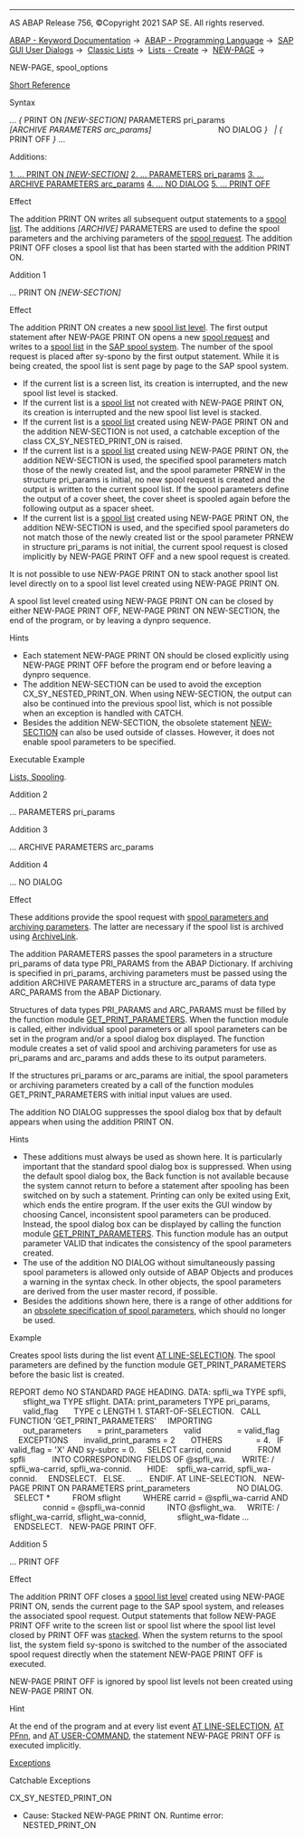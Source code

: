   

* * *

AS ABAP Release 756, ©Copyright 2021 SAP SE. All rights reserved.

[ABAP - Keyword Documentation](javascript:call_link\('abenabap.htm'\)) →  [ABAP - Programming Language](javascript:call_link\('abenabap_reference.htm'\)) →  [SAP GUI User Dialogs](javascript:call_link\('abenabap_screens.htm'\)) →  [Classic Lists](javascript:call_link\('abenabap_dynpro_list.htm'\)) →  [Lists - Create](javascript:call_link\('abenabap_lists.htm'\)) →  [NEW-PAGE](javascript:call_link\('abapnew-page.htm'\)) → 

NEW-PAGE, spool\_options

[Short Reference](javascript:call_link\('abapnew-page_shortref.htm'\))

Syntax

... *{* PRINT ON *\[*NEW-SECTION*\]* PARAMETERS pri\_params
                             *\[*ARCHIVE PARAMETERS arc\_params*\]*
                             NO DIALOG *}*
  *|* *{* PRINT OFF *}* ...

Additions:

[1\. ... PRINT ON *\[*NEW-SECTION*\]*](#!ABAP_ADDITION_1@1@)
[2\. ... PARAMETERS pri\_params](#!ABAP_ADDITION_2@2@)
[3\. ... ARCHIVE PARAMETERS arc\_params](#!ABAP_ADDITION_3@3@)
[4\. ... NO DIALOG](#!ABAP_ADDITION_4@4@)
[5\. ... PRINT OFF](#!ABAP_ADDITION_5@5@)

Effect

The addition PRINT ON writes all subsequent output statements to a [spool list](javascript:call_link\('abenprint.htm'\)). The additions *\[*ARCHIVE*\]* PARAMETERS are used to define the spool parameters and the archiving parameters of the [spool request](javascript:call_link\('abenspool_request_glosry.htm'\) "Glossary Entry"). The addition PRINT OFF closes a spool list that has been started with the addition PRINT ON.

Addition 1   

... PRINT ON *\[*NEW-SECTION*\]*

Effect

The addition PRINT ON creates a new [spool list level](javascript:call_link\('abenspool_list_level_glosry.htm'\) "Glossary Entry"). The first output statement after NEW-PAGE PRINT ON opens a new [spool request](javascript:call_link\('abenspool_request_glosry.htm'\) "Glossary Entry") and writes to a [spool list](javascript:call_link\('abenspool_list_glosry.htm'\) "Glossary Entry") in the [SAP spool system](javascript:call_link\('abensap_spool_system_glosry.htm'\) "Glossary Entry"). The number of the spool request is placed after sy-spono by the first output statement. While it is being created, the spool list is sent page by page to the SAP spool system.

-   If the current list is a screen list, its creation is interrupted, and the new spool list level is stacked.
-   If the current list is a [spool list](javascript:call_link\('abenprint.htm'\)) not created with NEW-PAGE PRINT ON, its creation is interrupted and the new spool list level is stacked.
-   If the current list is a [spool list](javascript:call_link\('abenprint.htm'\)) created using NEW-PAGE PRINT ON and the addition NEW-SECTION is not used, a catchable exception of the class CX\_SY\_NESTED\_PRINT\_ON is raised.
-   If the current list is a [spool list](javascript:call_link\('abenprint.htm'\)) created using NEW-PAGE PRINT ON, the addition NEW-SECTION is used, the specified spool parameters match those of the newly created list, and the spool parameter PRNEW in the structure pri\_params is initial, no new spool request is created and the output is written to the current spool list. If the spool parameters define the output of a cover sheet, the cover sheet is spooled again before the following output as a spacer sheet.
-   If the current list is a [spool list](javascript:call_link\('abenprint.htm'\)) created using NEW-PAGE PRINT ON, the addition NEW-SECTION is used, and the specified spool parameters do not match those of the newly created list or the spool parameter PRNEW in structure pri\_params is not initial, the current spool request is closed implicitly by NEW-PAGE PRINT OFF and a new spool request is created.

It is not possible to use NEW-PAGE PRINT ON to stack another spool list level directly on to a spool list level created using NEW-PAGE PRINT ON.

A spool list level created using NEW-PAGE PRINT ON can be closed by either NEW-PAGE PRINT OFF, NEW-PAGE PRINT ON NEW-SECTION, the end of the program, or by leaving a dynpro sequence.

Hints

-   Each statement NEW-PAGE PRINT ON should be closed explicitly using NEW-PAGE PRINT OFF before the program end or before leaving a dynpro sequence.
-   The addition NEW-SECTION can be used to avoid the exception CX\_SY\_NESTED\_PRINT\_ON. When using NEW-SECTION, the output can also be continued into the previous spool list, which is not possible when an exception is handled with CATCH.
-   Besides the addition NEW-SECTION, the obsolete statement [NEW-SECTION](javascript:call_link\('abapnew-section.htm'\)) can also be used outside of classes. However, it does not enable spool parameters to be specified.

Executable Example

[Lists, Spooling](javascript:call_link\('abenprint_list_abexa.htm'\)).

Addition 2   

... PARAMETERS pri\_params

Addition 3   

... ARCHIVE PARAMETERS arc\_params

Addition 4   

... NO DIALOG

Effect

These additions provide the spool request with [spool parameters and archiving parameters](javascript:call_link\('abenprint_parameters.htm'\)). The latter are necessary if the spool list is archived using [ArchiveLink](javascript:call_link\('abenarchivelink_glosry.htm'\) "Glossary Entry").

The addition PARAMETERS passes the spool parameters in a structure pri\_params of data type PRI\_PARAMS from the ABAP Dictionary. If archiving is specified in pri\_params, archiving parameters must be passed using the addition ARCHIVE PARAMETERS in a structure arc\_params of data type ARC\_PARAMS from the ABAP Dictionary.

Structures of data types PRI\_PARAMS and ARC\_PARAMS must be filled by the function module [GET\_PRINT\_PARAMETERS](javascript:call_link\('abenprint_parameters_function.htm'\)). When the function module is called, either individual spool parameters or all spool parameters can be set in the program and/or a spool dialog box displayed. The function module creates a set of valid spool and archiving parameters for use as pri\_params and arc\_params and adds these to its output parameters.

If the structures pri\_params or arc\_params are initial, the spool parameters or archiving parameters created by a call of the function modules GET\_PRINT\_PARAMETERS with initial input values are used.

The addition NO DIALOG suppresses the spool dialog box that by default appears when using the addition PRINT ON.

Hints

-   These additions must always be used as shown here. It is particularly important that the standard spool dialog box is suppressed. When using the default spool dialog box, the Back function is not available because the system cannot return to before a statement after spooling has been switched on by such a statement. Printing can only be exited using Exit, which ends the entire program. If the user exits the GUI window by choosing Cancel, inconsistent spool parameters can be produced. Instead, the spool dialog box can be displayed by calling the function module [GET\_PRINT\_PARAMETERS](javascript:call_link\('abenprint_parameters_function.htm'\)). This function module has an output parameter VALID that indicates the consistency of the spool parameters created.
-   The use of the addition NO DIALOG without simultaneously passing spool parameters is allowed only outside of ABAP Objects and produces a warning in the syntax check. In other objects, the spool parameters are derived from the user master record, if possible.
-   Besides the additions shown here, there is a range of other additions for an [obsolete specification of spool parameters](javascript:call_link\('abapnew-page_print_obsolete.htm'\)), which should no longer be used.

Example

Creates spool lists during the list event [AT LINE-SELECTION](javascript:call_link\('abapat_line-selection.htm'\)). The spool parameters are defined by the function module GET\_PRINT\_PARAMETERS before the basic list is created.

REPORT demo NO STANDARD PAGE HEADING.
DATA: spfli\_wa TYPE spfli,
      sflight\_wa TYPE sflight.
DATA: print\_parameters TYPE pri\_params,
      valid\_flag       TYPE c LENGTH 1.
START-OF-SELECTION.
  CALL FUNCTION 'GET\_PRINT\_PARAMETERS'
    IMPORTING
      out\_parameters       = print\_parameters
      valid                = valid\_flag
    EXCEPTIONS
      invalid\_print\_params = 2
      OTHERS               = 4.
  IF valid\_flag = 'X' AND sy-subrc = 0.
    SELECT carrid, connid
           FROM spfli
           INTO CORRESPONDING FIELDS OF @spfli\_wa.
      WRITE: / spfli\_wa-carrid, spfli\_wa-connid.
      HIDE:    spfli\_wa-carrid, spfli\_wa-connid.
    ENDSELECT.
  ELSE.
    ...
  ENDIF.
AT LINE-SELECTION.
  NEW-PAGE PRINT ON PARAMETERS print\_parameters
                    NO DIALOG.
  SELECT \*
         FROM sflight
         WHERE carrid = @spfli\_wa-carrid AND
               connid = @spfli\_wa-connid
         INTO @sflight\_wa.
    WRITE: / sflight\_wa-carrid, sflight\_wa-connid,
             sflight\_wa-fldate ...
  ENDSELECT.
  NEW-PAGE PRINT OFF.

Addition 5   

... PRINT OFF

Effect

The addition PRINT OFF closes a [spool list level](javascript:call_link\('abenspool_list_level_glosry.htm'\) "Glossary Entry") created using NEW-PAGE PRINT ON, sends the current page to the SAP spool system, and releases the associated spool request. Output statements that follow NEW-PAGE PRINT OFF write to the screen list or spool list where the spool list level closed by PRINT OFF was [stacked](javascript:call_link\('abenprint_spool.htm'\)). When the system returns to the spool list, the system field sy-spono is switched to the number of the associated spool request directly when the statement NEW-PAGE PRINT OFF is executed.

NEW-PAGE PRINT OFF is ignored by spool list levels not been created using NEW-PAGE PRINT ON.

Hint

At the end of the program and at every list event [AT LINE-SELECTION](javascript:call_link\('abapat_line-selection.htm'\)), [AT PFnn](javascript:call_link\('abapat_pfnn.htm'\)), and [AT USER-COMMAND](javascript:call_link\('abapat_user-command.htm'\)), the statement NEW-PAGE PRINT OFF is executed implicitly.

[Exceptions](javascript:call_link\('abenabap_language_exceptions.htm'\))

Catchable Exceptions

CX\_SY\_NESTED\_PRINT\_ON

-   Cause: Stacked NEW-PAGE PRINT ON.
    Runtime error: NESTED\_PRINT\_ON